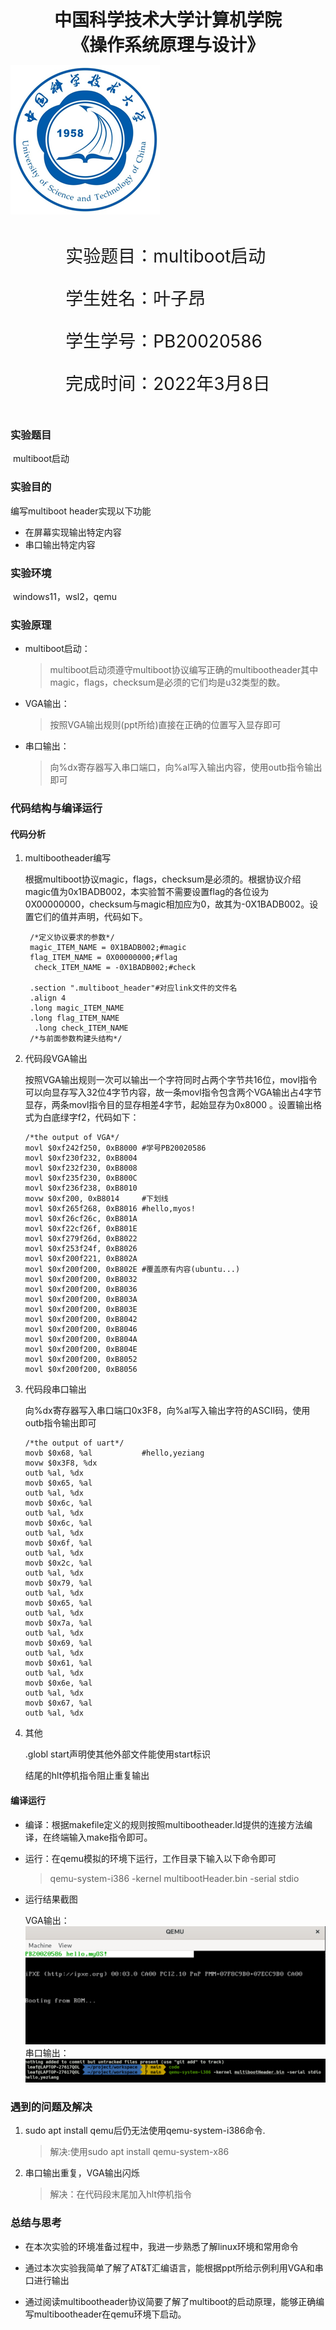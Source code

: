   

<div style="text-align:center;font-size:2em;font-weight:bold">中国科学技术大学计算机学院</div>


<div style="text-align:center;font-size:2em;font-weight:bold">《操作系统原理与设计》</div>







![image](../image/badge.png)







<div style="display: flex;flex-direction: column;align-items: center;font-size:2em">
<div>
<p>实验题目：multiboot启动 </p>
<p>学生姓名：叶子昂</p>
<p>学生学号：PB20020586</p>
<p>完成时间：2022年3月8日</p>
</div>
</div>


<div style="page-break-after:always"></div>

### 实验题目

​	multiboot启动

### 实验目的

编写multiboot header实现以下功能

* 在屏幕实现输出特定内容
* 串口输出特定内容

### 实验环境

​	windows11，wsl2，qemu

### 实验原理

* multiboot启动：

  > multiboot启动须遵守multiboot协议编写正确的multibootheader其中magic，flags，checksum是必须的它们均是u32类型的数。

* VGA输出：

  > 按照VGA输出规则(ppt所给)直接在正确的位置写入显存即可

* 串口输出：

  > 向%dx寄存器写入串口端口，向%al写入输出内容，使用outb指令输出即可

### 代码结构与编译运行

#### 代码分析

1. multibootheader编写

	根据multiboot协议magic，flags，checksum是必须的。根据协议介绍magic值为0x1BADB002，本实验暂不需要设置flag的各位设为0X00000000，checksum与magic相加应为0，故其为-0X1BADB002。设置它们的值并声明，代码如下。
   
   ```assembly
    /*定义协议要求的参数*/
    magic_ITEM_NAME = 0X1BADB002;#magic
    flag_ITEM_NAME = 0X00000000;#flag
	 check_ITEM_NAME = -0X1BADB002;#check
   
    .section ".multiboot_header"#对应link文件的文件名
    .align 4
    .long magic_ITEM_NAME
    .long flag_ITEM_NAME
	 .long check_ITEM_NAME
	/*与前面参数构建头结构*/
	```

2. 代码段VGA输出

   按照VGA输出规则一次可以输出一个字符同时占两个字节共16位，movl指令可以向显存写入32位4字节内容，故一条movl指令包含两个VGA输出占4字节显存，两条movl指令目的显存相差4字节，起始显存为0x8000 。设置输出格式为白底绿字f2，代码如下：

   ```assembly
   /*the output of VGA*/
   movl $0xf242f250, 0xB8000 #学号PB20020586
   movl $0xf230f232, 0xB8004
   movl $0xf232f230, 0xB8008
   movl $0xf235f230, 0xB800C
   movl $0xf236f238, 0xB8010
   movw $0xf200, 0xB8014     #下划线
   movl $0xf265f268, 0xB8016 #hello,myos!
   movl $0xf26cf26c, 0xB801A
   movl $0xf22cf26f, 0xB801E
   movl $0xf279f26d, 0xB8022
   movl $0xf253f24f, 0xB8026
   movl $0xf200f221, 0xB802A 
   movl $0xf200f200, 0xB802E #覆盖原有内容(ubuntu...)
   movl $0xf200f200, 0xB8032
   movl $0xf200f200, 0xB8036
   movl $0xf200f200, 0xB803A
   movl $0xf200f200, 0xB803E
   movl $0xf200f200, 0xB8042
   movl $0xf200f200, 0xB8046
   movl $0xf200f200, 0xB804A
   movl $0xf200f200, 0xB804E
   movl $0xf200f200, 0xB8052
   movl $0xf200f200, 0xB8056
   ```

3. 代码段串口输出

   向%dx寄存器写入串口端口0x3F8，向%al写入输出字符的ASCII码，使用outb指令输出即可

   ```assembly
   /*the output of uart*/
   movb $0x68, %al           #hello,yeziang
   movw $0x3F8, %dx
   outb %al, %dx
   movb $0x65, %al
   outb %al, %dx
   movb $0x6c, %al
   outb %al, %dx
   movb $0x6c, %al
   outb %al, %dx
   movb $0x6f, %al
   outb %al, %dx
   movb $0x2c, %al
   outb %al, %dx
   movb $0x79, %al
   outb %al, %dx
   movb $0x65, %al
   outb %al, %dx
   movb $0x7a, %al
   outb %al, %dx
   movb $0x69, %al
   outb %al, %dx
   movb $0x61, %al
   outb %al, %dx
   movb $0x6e, %al
   outb %al, %dx
   movb $0x67, %al
   outb %al, %dx
   ```

4. 其他

   .globl start声明使其他外部文件能使用start标识

   结尾的hlt停机指令阻止重复输出

#### 编译运行

* 编译：根据makefile定义的规则按照multibootheader.ld提供的连接方法编译，在终端输入make指令即可。

* 运行：在qemu模拟的环境下运行，工作目录下输入以下命令即可

  >  qemu-system-i386 -kernel multibootHeader.bin -serial stdio

* 运行结果截图

  VGA输出：
  <img src="image/vga.png" alt="image" style="zoom:67%;" />
  串口输出：
  ![image](image/uart.png)

### 遇到的问题及解决

1. sudo apt install qemu后仍无法使用qemu-system-i386命令.

   >  解决:使用sudo apt install qemu-system-x86

2. 串口输出重复，VGA输出闪烁

   > 解决：在代码段末尾加入hlt停机指令

### 总结与思考

* 在本次实验的环境准备过程中，我进一步熟悉了解linux环境和常用命令

* 通过本次实验我简单了解了AT&T汇编语言，能根据ppt所给示例利用VGA和串口进行输出

* 通过阅读multibootheader协议简要了解了multiboot的启动原理，能够正确编写multibootheader在qemu环境下启动。
